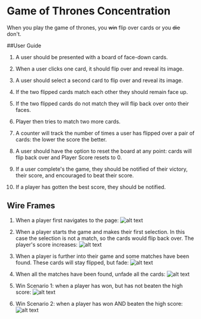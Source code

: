 # Game of Thrones Concentration

When you play the game of thrones, you ~~win~~ flip over cards or you ~~die~~ don't. 

##User Guide

1. A user should be presented with a board of face-down cards.

2. When a user clicks one card, it should flip over and reveal its image.

4. A user should select a second card to flip over and reveal its image.

5. If the two flipped cards match each other they should remain  face up. 

6. If the two flipped cards do not match they will flip back over onto their faces. 

7. Player then tries to match two more cards.

8. A counter will track the number of times a user has flipped over a pair of cards: the lower the score the better.

9. A user should have the option to reset the board at any point: cards will flip back over and Player Score resets to 0.

10. If a user complete's the game, they should be notified of their victory, their score, and encouraged to beat their score.

11. If a player has gotten the best score, they should be notified.



## Wire Frames

1. When a player first navigates to the page:
![alt text](https://github.com/DanaMC18/concentration-project1/blob/master/wire-frame-imgs/frame1.JPG)

2. When a player starts the game and makes their first selection. In this case the selection is not a match, so the cards would flip back over. The player's score increases:
![alt text](https://github.com/DanaMC18/concentration-project1/blob/master/wire-frame-imgs/frame2.JPG)

3. When a player is further into their game and some matches have been found. These cards will stay flipped, but fade: 
![alt text](https://github.com/DanaMC18/concentration-project1/blob/master/wire-frame-imgs/frame3.JPG)

4. When all the matches have been found, unfade all the cards:
![alt text](https://github.com/DanaMC18/concentration-project1/blob/master/wire-frame-imgs/frame4.JPG)

5. Win Scenario 1: when a player has won, but has not beaten the high score:
![alt text](https://github.com/DanaMC18/concentration-project1/blob/master/wire-frame-imgs/frame5.JPG)

6. Win Scenario 2: when a player has won AND beaten the high score:
![alt text](https://github.com/DanaMC18/concentration-project1/blob/master/wire-frame-imgs/frame6.JPG)














